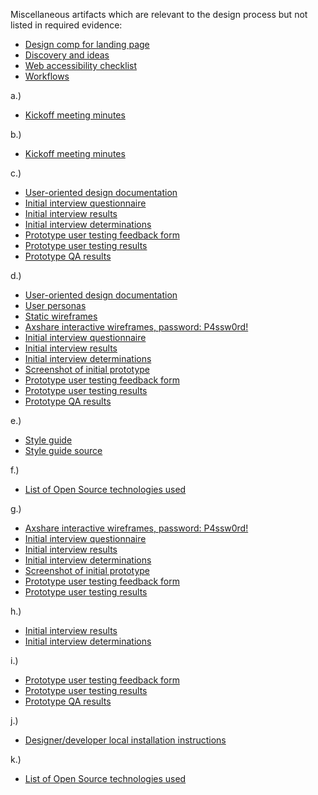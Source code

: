 Miscellaneous artifacts which are relevant to the design process but not listed in required evidence:
- [Design comp for landing page](../../doc/design_artifacts/CompLanding1_2.pdf?raw=true)
- [Discovery and ideas](../../doc/design_artifacts/DiscoveryandIdeas.pdf?raw=true)
- [Web accessibility checklist](../../doc/design_artifacts/WebAccessibilityChecklist.pdf?raw=true)
- [Workflows](../../doc/design_artifacts/Workflows.pdf?raw=true)

a.)
- [Kickoff meeting minutes](../../doc/readme/MeetingMinutes18FBPAKick-off.pdf?raw=true)

b.)
- [Kickoff meeting minutes](../../doc/readme/MeetingMinutes18FBPAKick-off.pdf?raw=true)

c.)
- [User-oriented design documentation](../../doc/design_artifacts/PharmaQueryDesignDocumentation.pdf?raw=true)
- [Initial interview questionnaire](../../doc/design_artifacts/PharmaQueryInitalInterviewQuestionnaire.pdf?raw=true)
- [Initial interview results](../../doc/design_artifacts/PharmaQueryInitialInterviewResults.pdf?raw=true)
- [Initial interview determinations](../../doc/design_artifacts/PharmaQueryInterviewFindings.pdf?raw=true)
- [Prototype user testing feedback form](../../doc/design_artifacts/FeedbackForm-18F_Open_FDA.pdf?raw=true)
- [Prototype user testing results](../../doc/design_artifacts/PharmaQueryPrototypeUserTestingResult.pdf?raw=true)
- [Prototype QA results](../../doc/design_artifacts/TestCase-18F_Open_FDA.pdf?raw=true)

d.)
- [User-oriented design documentation](../../doc/design_artifacts/PharmaQueryDesignDocumentation.pdf?raw=true)
- [User personas](../../doc/design_artifacts/PharmaQueryPersonas.pdf?raw=true)
- [Static wireframes](../../doc/design_artifacts/Wireframes.pdf?raw=true)
- [Axshare interactive wireframes, password: P4ssw0rd!](http://i1bey5.axshare.com/)
- [Initial interview questionnaire](../../doc/design_artifacts/PharmaQueryInitalInterviewQuestionnaire.pdf?raw=true)
- [Initial interview results](../../doc/design_artifacts/PharmaQueryInitialInterviewResults.pdf?raw=true)
- [Initial interview determinations](../../doc/design_artifacts/PharmaQueryInterviewFindings.pdf?raw=true)
- [Screenshot of initial prototype](../../doc/design_artifacts/IngredientBrowser.pdf?raw=true)
- [Prototype user testing feedback form](../../doc/design_artifacts/FeedbackForm-18F_Open_FDA.pdf?raw=true)
- [Prototype user testing results](../../doc/design_artifacts/PharmaQueryPrototypeUserTestingResult.pdf?raw=true)
- [Prototype QA results](../../doc/design_artifacts/TestCase-18F_Open_FDA.pdf?raw=true)

e.)
- [Style guide](http://openfdapool1.ctacdev.com/style_guide.html)
- [Style guide source](../../src/templates/style_guide.html)

f.)
- [List of Open Source technologies used](../../doc/readme/open_source_technologies.md)

g.)
- [Axshare interactive wireframes, password: P4ssw0rd!](http://i1bey5.axshare.com/)
- [Initial interview questionnaire](../../doc/design_artifacts/PharmaQueryInitalInterviewQuestionnaire.pdf?raw=true)
- [Initial interview results](../../doc/design_artifacts/PharmaQueryInitialInterviewResults.pdf?raw=true)
- [Initial interview determinations](../../doc/design_artifacts/PharmaQueryInterviewFindings.pdf?raw=true)
- [Screenshot of initial prototype](../../doc/design_artifacts/IngredientBrowser.pdf?raw=true)
- [Prototype user testing feedback form](../../doc/design_artifacts/FeedbackForm-18F_Open_FDA.pdf?raw=true)
- [Prototype user testing results](../../doc/design_artifacts/PharmaQueryPrototypeUserTestingResult.pdf?raw=true)

h.)
- [Initial interview results](../../doc/design_artifacts/PharmaQueryInitialInterviewResults.pdf?raw=true)
- [Initial interview determinations](../../doc/design_artifacts/PharmaQueryInterviewFindings.pdf?raw=true)

i.)
- [Prototype user testing feedback form](../../doc/design_artifacts/FeedbackForm-18F_Open_FDA.pdf?raw=true)
- [Prototype user testing results](../../doc/design_artifacts/PharmaQueryPrototypeUserTestingResult.pdf?raw=true)
- [Prototype QA results](../../doc/design_artifacts/TestCase-18F_Open_FDA.pdf?raw=true)

j.)
- [Designer/developer local installation instructions](../../doc/readme/developer_installation.md)

k.)
- [List of Open Source technologies used](../../doc/readme/open_source_technologies.md)
